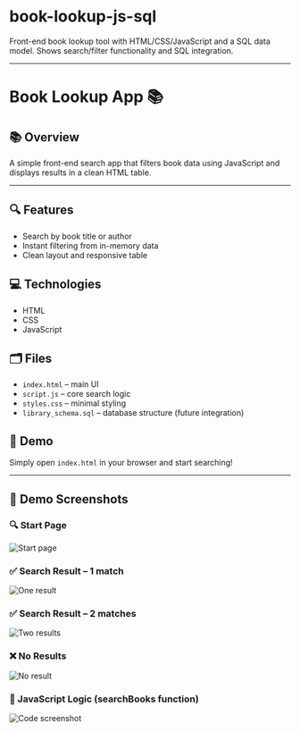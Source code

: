 # book-lookup-js-sql

Front-end book lookup tool with HTML/CSS/JavaScript and a SQL data model. Shows search/filter functionality and SQL integration.

------

# Book Lookup App 📚

## 📚 Overview
A simple front-end search app that filters book data using JavaScript and displays results in a clean HTML table.

-----

## 🔍 Features
- Search by book title or author
- Instant filtering from in-memory data
- Clean layout and responsive table

## 💻 Technologies
- HTML
- CSS
- JavaScript

## 🗂️ Files
- `index.html` – main UI
- `script.js` – core search logic
- `styles.css` – minimal styling
- `library_schema.sql` – database structure (future integration)

## 🚀 Demo
Simply open `index.html` in your browser and start searching!


------


## 📸 Demo Screenshots

### 🔍 Start Page
![Start page](./screenshots/start-page.png)

### ✅ Search Result – 1 match
![One result](./screenshots/one-result.png)

### ✅ Search Result – 2 matches
![Two results](./screenshots/two-results.png)

### ❌ No Results
![No result](./screenshots/no-result.png)

### 🧠 JavaScript Logic (searchBooks function)
![Code screenshot](./screenshots/js-code.png)
